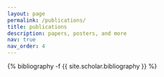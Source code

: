 ```yaml
---
layout: page
permalink: /publications/
title: publications
description: papers, posters, and more
nav: true
nav_order: 4
---
```

<!-- _pages/publications.md -->
<div class="publications">

{% bibliography -f {{ site.scholar.bibliography }} %}

</div>
